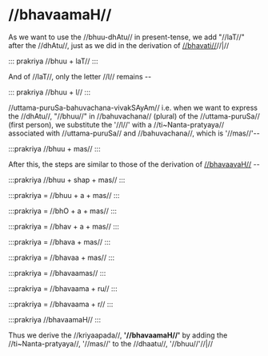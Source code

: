 # //bhavaamaH//

As we want to use the //bhuu-dhAtu// in present-tense, we add "//laT//" after the //dhAtu//, just as we did in the derivation of [//bhavati//](#/lsk/tinanta/bhuu/lat-1-1)//|//

::: prakriya
//bhuu + laT//
:::

And of //laT//, only the letter //l// remains --

::: prakriya
//bhuu + l//
:::

//uttama-puruSa-bahuvachana-vivakSAyAm// i.e. when we want to express the //dhAtu//, "//bhuu//" in //bahuvachana// (plural) of the //uttama-puruSa// (first person), we substitute the '//l//' with a //ti~Nanta-pratyaya// associated with //uttama-puruSa// and //bahuvachana//, which is '//mas//'--

:::prakriya
//bhuu + mas//
:::

After this, the steps are similar to those of the derivation of [//bhavaavaH//](#/lsk/tinanta/bhuu/lat-3-2) --

:::prakriya
//bhuu + shap + mas//
:::

:::prakriya
= //bhuu + a + mas//
:::

:::prakriya
= //bhO + a + mas//
:::

:::prakriya
= //bhav + a + mas//
:::

:::prakriya
= //bhava + mas//
:::

:::prakriya
= //bhavaa + mas//
:::

:::prakriya
= //bhavaamas//
:::

:::prakriya
= //bhavaama + ru//
:::

:::prakriya
= //bhavaama + r//
:::

:::prakriya
//bhavaamaH//
:::

Thus we derive the //kriyaapada//, **'//bhavaamaH//'** by adding the //ti~Nanta-pratyaya//, '//mas//' to the //dhaatu//, '//bhuu//'//|//

